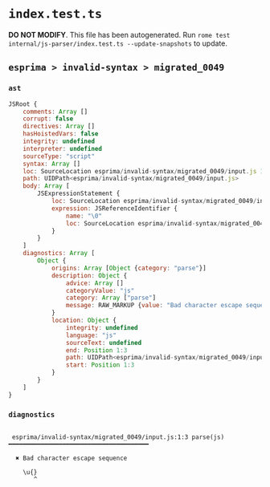 # `index.test.ts`

**DO NOT MODIFY**. This file has been autogenerated. Run `rome test internal/js-parser/index.test.ts --update-snapshots` to update.

## `esprima > invalid-syntax > migrated_0049`

### `ast`

```javascript
JSRoot {
	comments: Array []
	corrupt: false
	directives: Array []
	hasHoistedVars: false
	integrity: undefined
	interpreter: undefined
	sourceType: "script"
	syntax: Array []
	loc: SourceLocation esprima/invalid-syntax/migrated_0049/input.js 1:0-2:0
	path: UIDPath<esprima/invalid-syntax/migrated_0049/input.js>
	body: Array [
		JSExpressionStatement {
			loc: SourceLocation esprima/invalid-syntax/migrated_0049/input.js 1:0-1:4
			expression: JSReferenceIdentifier {
				name: "\0"
				loc: SourceLocation esprima/invalid-syntax/migrated_0049/input.js 1:0-1:4 (\0)
			}
		}
	]
	diagnostics: Array [
		Object {
			origins: Array [Object {category: "parse"}]
			description: Object {
				advice: Array []
				categoryValue: "js"
				category: Array ["parse"]
				message: RAW_MARKUP {value: "Bad character escape sequence"}
			}
			location: Object {
				integrity: undefined
				language: "js"
				sourceText: undefined
				end: Position 1:3
				path: UIDPath<esprima/invalid-syntax/migrated_0049/input.js>
				start: Position 1:3
			}
		}
	]
}
```

### `diagnostics`

```

 esprima/invalid-syntax/migrated_0049/input.js:1:3 parse(js) ━━━━━━━━━━━━━━━━━━━━━━━━━━━━━━━━━━━━━━━

  ✖ Bad character escape sequence

    \u{}
       ^


```

